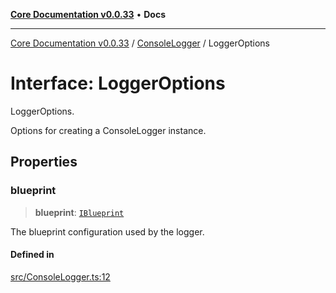 [**Core Documentation v0.0.33**](../../README.md) • **Docs**

***

[Core Documentation v0.0.33](../../modules.md) / [ConsoleLogger](../README.md) / LoggerOptions

# Interface: LoggerOptions

LoggerOptions.

Options for creating a ConsoleLogger instance.

## Properties

### blueprint

> **blueprint**: [`IBlueprint`](../../definitions/type-aliases/IBlueprint.md)

The blueprint configuration used by the logger.

#### Defined in

[src/ConsoleLogger.ts:12](https://github.com/stonemjs/core/blob/077f74fd791b5cd8637e1ab41cbefa238af9d384/src/ConsoleLogger.ts#L12)

